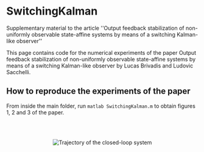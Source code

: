 # SwitchingKalman
Supplementary material to the article ''Output feedback stabilization of non-uniformly observable state-affine systems by means of a switching Kalman-like observer'' 

This page contains code for the numerical experiments of the paper 
Output feedback stabilization of non-uniformly observable state-affine systems by means of a switching Kalman-like observer
by Lucas Brivadis and Ludovic Sacchelli.

## How to reproduce the experiments of the paper

From inside the main folder, run
	```
	matlab SwitchingKalman.m
	```
to obtain figures 1, 2 and 3 of the paper.

<br/><br/>

<p align="center">
	<img src="https://github.com/brivadis/SwitchingKalman/blob/main/traj.jpg" title="Trajectory of the closed-loop system">
</p>
<figure>
